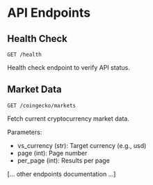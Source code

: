 # API Endpoints

## Health Check
`GET /health`

Health check endpoint to verify API status.

## Market Data
`GET /coingecko/markets`

Fetch current cryptocurrency market data.

Parameters:
- vs_currency (str): Target currency (e.g., usd)
- page (int): Page number
- per_page (int): Results per page

[... other endpoints documentation ...]